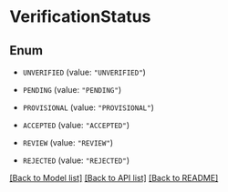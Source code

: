 # VerificationStatus

## Enum


* `UNVERIFIED` (value: `"UNVERIFIED"`)

* `PENDING` (value: `"PENDING"`)

* `PROVISIONAL` (value: `"PROVISIONAL"`)

* `ACCEPTED` (value: `"ACCEPTED"`)

* `REVIEW` (value: `"REVIEW"`)

* `REJECTED` (value: `"REJECTED"`)


[[Back to Model list]](../../README.md#documentation-for-models) [[Back to API list]](../../README.md#documentation-for-api-endpoints) [[Back to README]](../../README.md)


